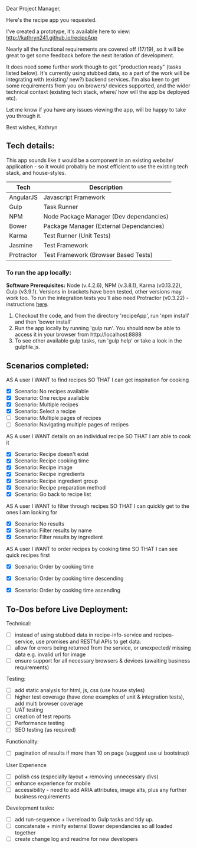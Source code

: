 Dear Project Manager,

Here's the recipe app you requested.

I've created a prototype, it's available here to view: http://kathryn241.github.io/recipeApp

Nearly all the functional requirements are covered off (17/19), so it will be great to get some feedback before the next iteration of development.

It does need some further work though to get "production ready" (tasks listed below). It's currently using stubbed data, so a part of the work will be integrating with (existing/ new?) backend services. I'm also keen to get some requirements from you on browers/ devices supported, and the wider technical context (existing tech stack, where/ how will the app be deployed etc).

Let me know if you have any issues viewing the app, will be happy to take you through it.

Best wishes,
Kathryn


## Tech details:
This app sounds like it would be a component in an existing website/ application - so it would probably be most efficient to use the existing tech stack, and house-styles.

Tech | Description
------------ | -------------
AngularJS | Javascript Framework
Gulp | Task Runner
NPM | Node Package Manager (Dev dependancies)
Bower | Package Manager (External Dependancies)
Karma | Test Runner (Unit Tests)
Jasmine | Test Framework
Protractor | Test Framework (Browser Based Tests)

### To run the app locally:
**Software Prerequisites:** Node (v.4.2.6), NPM (v.3.8.1), Karma (v0.13.22), Gulp (v3.9.1). Versions in brackets have been tested, other versions may work too. To run the integration tests you'll also need Protractor (v0.3.22) - instructions [here](http://angular.github.io/protractor/#/).
  1. Checkout the code, and from the directory 'recipeApp', run 'npm install' and then 'bower install'
  2. Run the app locally by running 'gulp run'. You should now be able to access it in your browser from http://localhost:8888
  3. To see other available gulp tasks, run 'gulp help' or take a look in the gulpfile.js.

## Scenarios completed:
AS A user I WANT to find recipes SO THAT I can get inspiration for cooking
- [x] Scenario: No recipes available
- [x] Scenario: One recipe available
- [x] Scenario: Multiple recipes
- [x] Scenario: Select a recipe
- [ ] Scenario: Multiple pages of recipes
- [ ] Scenario: Navigating multiple pages of recipes

AS A user I WANT details on an individual recipe SO THAT I am able to cook it
- [x]  Scenario: Recipe doesn't exist
- [x]  Scenario: Recipe cooking time
- [x]  Scenario: Recipe image
- [x]  Scenario: Recipe ingredients
- [x]  Scenario: Recipe ingredient group
- [x]  Scenario: Recipe preparation method
- [x]   Scenario: Go back to recipe list

AS A user I WANT to filter through recipes SO THAT I can quickly get to the ones I am looking for
- [x] Scenario: No results
- [x] Scenario: Filter results by name
- [x] Scenario: Filter results by ingredient

AS A user I WANT to order recipes by cooking time SO THAT I can see quick recipes first
- [x] Scenario: Order by cooking time
- [x] Scenario: Order by cooking time descending
- [x] Scenario: Order by cooking time ascending


## To-Dos before Live Deployment:
Technical:
- [ ] instead of using stubbed data in recipe-info-service and recipes-service, use promises and RESTful APIs to get data.
- [ ] allow for errors being returned from the service, or unexpected/ missing data e.g. invalid url for image
- [ ] ensure support for all necessary browsers & devices (awaiting business requirements)

Testing:
- [ ] add static analysis for html, js, css (use house styles)
- [ ] higher test coverage (have done examples of unit & integration tests), add multi browser coverage
- [ ] UAT testing
- [ ] creation of test reports
- [ ] Performance testing
- [ ] SEO testing (as required)

Functionality:
- [ ] pagination of results if more than 10 on page (suggest use ui bootstrap)

User Experience
- [ ] polish css (especially layout + removing unnecessary divs)
- [ ] enhance experience for mobile
- [ ] accessibility - need to add ARIA attributes, image alts, plus any further business requirements

Development tasks:
- [ ] add run-sequence + livereload to Gulp tasks and tidy up.
- [ ] concatenate + minify external Bower dependancies so all loaded together
- [ ] create change log and readme for new developers

